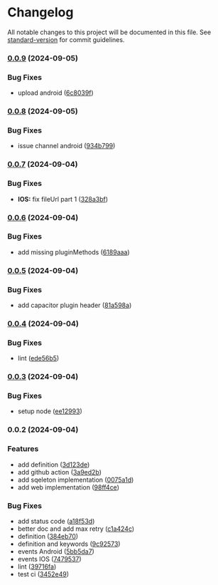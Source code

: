 # Changelog

All notable changes to this project will be documented in this file. See [standard-version](https://github.com/conventional-changelog/standard-version) for commit guidelines.

### [0.0.9](https://github.com/Cap-go/capacitor-uploader/compare/0.0.8...0.0.9) (2024-09-05)


### Bug Fixes

* upload android ([6c8039f](https://github.com/Cap-go/capacitor-uploader/commit/6c8039fdc58b0d67cf4f465ec2ee7d54750531db))

### [0.0.8](https://github.com/Cap-go/capacitor-uploader/compare/0.0.7...0.0.8) (2024-09-05)


### Bug Fixes

* issue channel android ([934b799](https://github.com/Cap-go/capacitor-uploader/commit/934b7997cbd485954348ff6b9f4964ded07ac1d8))

### [0.0.7](https://github.com/Cap-go/capacitor-uploader/compare/0.0.6...0.0.7) (2024-09-04)


### Bug Fixes

* **IOS:** fix fileUrl part 1 ([328a3bf](https://github.com/Cap-go/capacitor-uploader/commit/328a3bf910421f21b3de2f68c68b6a0083695f8b))

### [0.0.6](https://github.com/Cap-go/capacitor-uploader/compare/0.0.5...0.0.6) (2024-09-04)


### Bug Fixes

* add missing pluginMethods ([6189aaa](https://github.com/Cap-go/capacitor-uploader/commit/6189aaa242788d6b817df6c12c875a211f075541))

### [0.0.5](https://github.com/Cap-go/capacitor-uploader/compare/0.0.4...0.0.5) (2024-09-04)


### Bug Fixes

* add capacitor plugin header ([81a598a](https://github.com/Cap-go/capacitor-uploader/commit/81a598a9a6c1540550c96f41819fa8ad8936da60))

### [0.0.4](https://github.com/Cap-go/capacitor-uploader/compare/0.0.3...0.0.4) (2024-09-04)


### Bug Fixes

* lint ([ede56b5](https://github.com/Cap-go/capacitor-uploader/commit/ede56b5e861a60cc4713172d674077ea49261629))

### [0.0.3](https://github.com/Cap-go/capacitor-uploader/compare/0.0.2...0.0.3) (2024-09-04)


### Bug Fixes

* setup node ([ee12993](https://github.com/Cap-go/capacitor-uploader/commit/ee12993a84fd6a79e7e92da422ac9ad11f49d3e6))

### 0.0.2 (2024-09-04)


### Features

* add definition ([3d123de](https://github.com/Cap-go/capacitor-uploader/commit/3d123defe76f3b92275f4e2ce5ae3aa38856bb71))
* add github action ([3a9ed2b](https://github.com/Cap-go/capacitor-uploader/commit/3a9ed2bff620f77912fca0ca022141e2f74f1c87))
* add sqeleton implementation ([0075a1d](https://github.com/Cap-go/capacitor-uploader/commit/0075a1dc0e315d0ad36e42dff5bbf690e2b53a16))
* add web implementation ([98ff4ce](https://github.com/Cap-go/capacitor-uploader/commit/98ff4ce3717b8d77c161d25fd5dd6f7c2cf84cfe))


### Bug Fixes

* add status code ([a18f53d](https://github.com/Cap-go/capacitor-uploader/commit/a18f53d8e0cc75664047786d164731f24117210f))
* better doc and add max retry ([c1a424c](https://github.com/Cap-go/capacitor-uploader/commit/c1a424c49aa1fc6b4c5f333cfb154f08beaf13fb))
* definition ([384eb70](https://github.com/Cap-go/capacitor-uploader/commit/384eb703f4135cc64c930bce4aa47d492140ccd5))
* definition and keywords ([9c92573](https://github.com/Cap-go/capacitor-uploader/commit/9c925731237a66f420d9cb4136e1bb8780be043a))
* events Android ([5bb5da7](https://github.com/Cap-go/capacitor-uploader/commit/5bb5da7a01fef01e650b8fe5fc95de609ca4e6e8))
* events IOS ([7479537](https://github.com/Cap-go/capacitor-uploader/commit/747953797b990442ec59894426baff64828c41c8))
* lint ([39716fa](https://github.com/Cap-go/capacitor-uploader/commit/39716fa0732bfcf8c87bf0cbaae0520138488642))
* test ci ([3452e49](https://github.com/Cap-go/capacitor-uploader/commit/3452e497ba16ea5ae48b6569ae63080e7f8d12d8))
